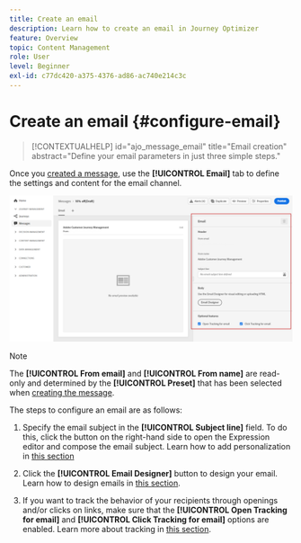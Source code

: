 ```yaml
---
title: Create an email
description: Learn how to create an email in Journey Optimizer
feature: Overview
topic: Content Management
role: User
level: Beginner
exl-id: c77dc420-a375-4376-ad86-ac740e214c3c
---
```

# Create an email {#configure-email}

>[!CONTEXTUALHELP]
>id="ajo_message_email"
>title="Email creation"
>abstract="Define your email parameters in just three simple steps."

Once you [created a message](get-started-content.md), use the **[!UICONTROL Email]** tab to define the settings and content for the email channel.

![](assets/emails-configuration.png)

>[!NOTE]
>
>The **[!UICONTROL From email]** and **[!UICONTROL From name]** are read-only and determined by the **[!UICONTROL Preset]** that has been selected when [creating the message](get-started-content.md).

The steps to configure an email are as follows:

1. Specify the email subject in the **[!UICONTROL Subject line]** field. To do this, click the button on the right-hand side to open the Expression editor and compose the email subject. Learn how to add personalization in [this section](../personalization/personalize.md)

1. Click the **[!UICONTROL Email Designer]** button to design your email. Learn how to design emails in [this section](../design/design-emails.md).

1. If you want to track the behavior of your recipients through openings and/or clicks on links, make sure that the **[!UICONTROL Open Tracking for email]** and **[!UICONTROL Click Tracking for email]** options are enabled. Learn more about tracking in [this section](../design/message-tracking.md).
